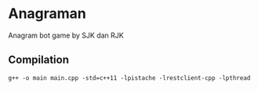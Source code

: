 # Anagraman

Anagram bot game by SJK dan RJK

## Compilation

`g++ -o main main.cpp -std=c++11 -lpistache -lrestclient-cpp -lpthread`
